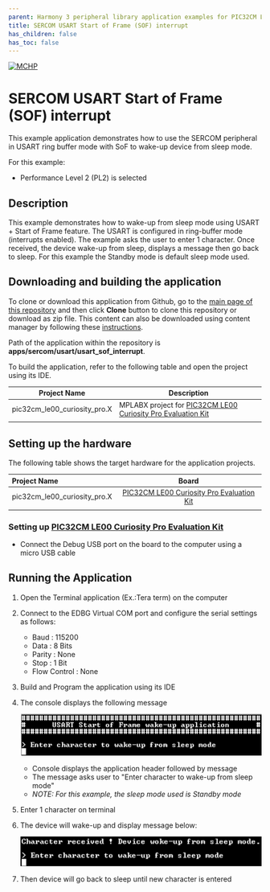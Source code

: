 ```yaml
---
parent: Harmony 3 peripheral library application examples for PIC32CM LE00/LS00/LS60 family
title: SERCOM USART Start of Frame (SOF) interrupt 
has_children: false
has_toc: false
---
```


[![MCHP](https://www.microchip.com/ResourcePackages/Microchip/assets/dist/images/logo.png)](https://www.microchip.com)

# SERCOM USART Start of Frame (SOF) interrupt 

This example application demonstrates how to use the SERCOM peripheral in USART ring buffer mode with SoF to wake-up device from sleep mode.

For this example:
- Performance Level 2 (PL2) is selected

## Description

This example demonstrates how to wake-up from sleep mode using USART + Start of Frame feature. The USART is configured in ring-buffer mode (interrupts enabled). The example asks the user to enter 1 character. Once received, the device wake-up from sleep, displays a message then go back to sleep. For this example the Standby mode is default sleep mode used.

## Downloading and building the application

To clone or download this application from Github, go to the [main page of this repository](https://github.com/Microchip-MPLAB-Harmony/csp_apps_pic32cm_le_ls) and then click **Clone** button to clone this repository or download as zip file.
This content can also be downloaded using content manager by following these [instructions](https://github.com/Microchip-MPLAB-Harmony/contentmanager/wiki).

Path of the application within the repository is **apps/sercom/usart/usart_sof_interrupt**.

To build the application, refer to the following table and open the project using its IDE.

| Project Name      | Description                                    |
| ----------------- | ---------------------------------------------- |
| pic32cm_le00_curiosity_pro.X | MPLABX project for [PIC32CM LE00 Curiosity Pro Evaluation Kit](https://www.microchip.com/en-us/development-tool/EV80P12A) |
|||

## Setting up the hardware

The following table shows the target hardware for the application projects.

| Project Name| Board|
|:---------|:---------:|
| pic32cm_le00_curiosity_pro.X | [PIC32CM LE00 Curiosity Pro Evaluation Kit](https://www.microchip.com/en-us/development-tool/EV80P12A) |
|||

### Setting up [PIC32CM LE00 Curiosity Pro Evaluation Kit](https://www.microchip.com/en-us/development-tool/EV80P12A)

- Connect the Debug USB port on the board to the computer using a micro USB cable

## Running the Application

1. Open the Terminal application (Ex.:Tera term) on the computer
2. Connect to the EDBG Virtual COM port and configure the serial settings as follows:
    - Baud : 115200
    - Data : 8 Bits
    - Parity : None
    - Stop : 1 Bit
    - Flow Control : None
3. Build and Program the application using its IDE
4. The console displays the following message

    ![output](images/output_sercom_usart_sof_interrupt_1.png)

    - Console displays the application header followed by message
	- The message asks user to "Enter character to wake-up from sleep mode"
    - *NOTE: For this example, the sleep mode used is Standby mode*

5. Enter 1 character on terminal
6. The device will wake-up and display message below:

    ![output](images/output_sercom_usart_sof_interrupt_2.png)

7. Then device will go back to sleep until new character is entered
